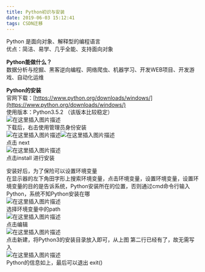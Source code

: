 ```yaml
---
title: Python初识与安装
date: 2019-06-03 15:12:41
tags: CSDN迁移
---
```

  Python 是面向对象、解释型的编程语言  
 优点：简洁、易学、几乎全能、支持面向对象

 **Python能做什么？**  
 数据分析与挖掘、黑客逆向编程、网络爬虫、机器学习、开发WEB项目、开发游戏、自动化运维

 **Python的安装**  
 官网下载：[https://www.python.org/downloads/windows/](https://www.python.org/downloads/windows/)  
 使用版本：Python3.5.2 （该版本比较稳定）  
 ![在这里插入图片描述](https://img-blog.csdnimg.cn/20190603144012159.png)  
 下载后，右击使用管理员身份安装  
 ![在这里插入图片描述](https://img-blog.csdnimg.cn/20190603144227436.png)![在这里插入图片描述](https://img-blog.csdnimg.cn/20190603144340409.png)  
 点击 next  
 ![在这里插入图片描述](https://img-blog.csdnimg.cn/20190603144515854.png)  
 点击install 进行安装

 安装好后，为了保险可以设置环境变量  
 在显示器的左下角田字形上搜索环境变量，点击环境变量，设置环境变量，设置环境变量的目的是告诉系统，Python安装所在的位置，否则通过cmd命令行输入Python，系统不知Python安装在哪  
 ![在这里插入图片描述](https://img-blog.csdnimg.cn/20190603150710925.png)  
 选择环境变量中的path  
 ![在这里插入图片描述](https://img-blog.csdnimg.cn/20190603150816976.png)  
 点击编辑  
 ![在这里插入图片描述](https://img-blog.csdnimg.cn/20190603150858618.png)  
 点击新建，将Python3的安装目录放入即可，从上图 第二行已经有了，故无需写入  
 ![在这里插入图片描述](https://img-blog.csdnimg.cn/20190603151105266.png)  
 Python的信息如上，最后可以退出 exit()

   
  